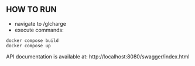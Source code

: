 ## HOW TO RUN

- navigate to /glcharge
- execute commands:

```
docker compose build
docker compose up
```
API documentation is available  at: http://localhost:8080/swagger/index.html